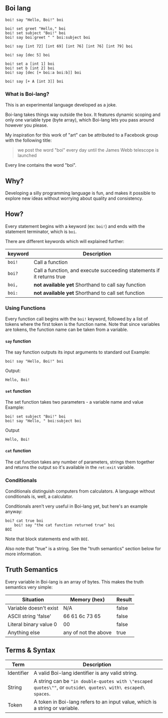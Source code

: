 Boi lang
--------

```
boi! say "Hello, Boi!" boi

boi! set greet "Hello," boi
boi! set subject "Boi!" boi
boi! say boi:greet " " boi:subject boi

boi! say [int 72] [int 69] [int 76] [int 76] [int 79] boi

boi! say [dec 5] boi

boi! set a [int 1] boi
boi! set b [int 2] boi
boi! say [dec [+ boi:a boi:b]] boi

boi! say [+ A [int 3]] boi
```

### What is Boi-lang?
This is an experimental language developed as a joke.

Boi-lang takes things way outside the box. It features dynamic scoping
and only one variable type (byte array), which Boi-lang lets you pass
around however you please.

My inspiration for this work of "art" can be attributed to a Facebook group with
the following title:
> we post the word "boi" every day until the James Webb telescope is launched

Every line contains the word "boi".

## Why?
Developing a silly programming language is fun, and makes it possible to
explore new ideas without worrying about quality and consistency.

## How?
Every statement begins with a keyword (ex: `boi!`) and ends with the
statement terminator, which is `boi`.

There are different keywords which will explained further:

| keyword | Description |
| ------- | ----------- |
| `boi!`  | Call a function |
| `boi?`  | Call a function, and execute succeeding statements if it returns true |
| `boi,`  | **not available yet** Shorthand to call say function |
| `boi:`  | **not available yet** Shorthand to call set function |

### Using Functions
Every function call begins with the `boi!` keyword, followed by a list of tokens
where the first token is the function name. Note that since variables are tokens,
the function name can be taken from a variable.

#### `say` function
The say function outputs its input arguments to standard out
Example:
```
boi! say "Hello, Boi!" boi
```
Output:
```
Hello, Boi!
```
#### `set` function
The set function takes two parameters - a variable name and value
Example:
```
boi! set subject "Boi!" boi
boi! say "Hello, " boi:subject boi
```
Output
```
Hello, Boi!
```

#### `cat` function
The cat function takes any number of parameters, strings them
together and returns the output so it's available in the
`ret:exit` variable.

### Conditionals
Conditionals distinguish computers from calculators. A language without conditionals
is, well, a calculator. 

Conditionals aren't very useful in Boi-lang yet, but here's an example anyway:
```
boi? cat true boi
    boi! say "the cat function returned true" boi
BOI
```

Note that block statements end with `BOI`.

Also note that "true" is a string. See the "truth semantics" section
below for more information.

## Truth Semantics
Every variable in Boi-lang is an array of bytes. This makes the truth
semantics very simple:

| Situation | Memory (hex) | Result |
| --------- | ------------ | ------ |
| Variable doesn't exist | N/A | false |
| ASCII string 'false' | 66 61 6c 73 65 | false |
| Literal binary value 0 | 00 | false |
| Anything else | any of not the above | true |

## Terms & Syntax
| Term | Description |
| ---- | ----------- |
| Identifier | A valid Boi-lang identifier is any valid string. |
| String | A string can be `"in double-quotes with \"escaped quotes\""`, or `outside\ quotes\ with\ escaped\ spaces`. |
| Token | A token in Boi-lang refers to an input value, which is a string or variable. |
